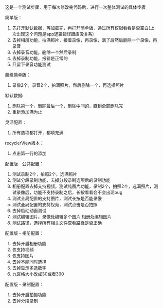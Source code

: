 这是一个测试步骤，用于每次修改完代码后，进行一次整体测试的具体步骤

简单版：
1. 先打开默认数据，等加载完，再打开简单版，通过所有权限看看是否空白(上次出现这个问题是app逻辑错误跟库没关系)
2. 去掉相册功能，拍满照片，接着录像，再录像，满了后然后删除一个录像，再录音
3. 去掉录音功能，删除一个然后录制
4. 去掉录制功能，报错是正常的
5. 只留下录音功能测试

超级简单版：
1. 录像2个，录音2个，拍满照片，然后删除一个，再选择照片

默认数据:
1. 删除第一个，删除最后一个，删除中间的，直到全部删除完
2. 重新添加满为止

灵活配置：
1. 所有选项都打开，都填充满

recyclerView版本：
1. 点击第一行的添加

配置版 - 公共配置：
1. 测试录制2个，拍照2个，选满照片
2. 测试分段录制功能，去掉分段录制选项后的录制功能
3. 相册配置去掉支持视频，测试纯图片功能，录制2个，拍照2个，选满照片，测试录像后，功能不支持录制之后，长按看看会不会出现bug
4. 测试全局配置的支持图片，测试长按是否能录像
5. 测试全局配置的支持视频，测试点击是否拍照
6. 去掉启动动画测试
7. 测试编辑图片，录像处编辑多个图片,相册处编辑图片
8. 测试路径，选择所有相关文件查看路径是否正确

配置版 - 相册配置：
1. 去掉开启相册功能
2. 仅支持视频
3. 仅支持图片
4. 去掉不能同时选择
5. 去掉显示多选数字
6. 九宫格大小改成30或者300

配置版 - 录制配置：
1. 去掉开启拍摄功能
2. 去掉分段录制

